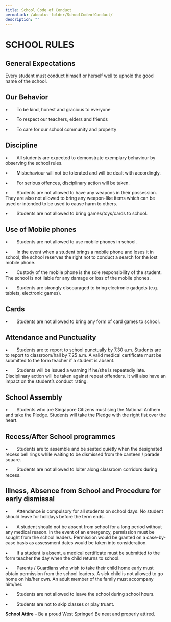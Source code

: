 ```yaml
---
title: School Code of Conduct
permalink: /aboutus-folder/SchoolCodeofConduct/
description: ""
---
```

# SCHOOL RULES

General Expectations
------------

Every student must conduct himself or herself well to uphold the good name of the school.

Our Behavior
------------

•       To be kind, honest and gracious to everyone

•       To respect our teachers, elders and friends

•       To care for our school community and property

Discipline
----------

•       All students are expected to demonstrate exemplary behaviour by observing the school rules.

•       Misbehaviour will not be tolerated and will be dealt with accordingly.

•       For serious offences, disciplinary action will be taken.

•       Students are not allowed to have any weapons in their possession. They are also not allowed to bring any weapon-like items which can be used or intended to be used to cause harm to others.

•       Students are not allowed to bring games/toys/cards to school.


Use of Mobile phones
--------------------

•       Students are not allowed to use mobile phones in school.

•       In the event when a student brings a mobile phone and loses it in school, the school reserves the right not to conduct a search for the lost mobile phone.

•       Custody of the mobile phone is the sole responsibility of the student. The school is not liable for any damage or loss of the mobile phones.

•       Students are strongly discouraged to bring electronic gadgets (e.g. tablets, electronic games).

Cards
-----

•       Students are not allowed to bring any form of card games to school.

Attendance and Punctuality
--------------------------

•       Students are to report to school punctually by 7.30 a.m. Students are to report to classroom/hall by 7.25 a.m. A valid medical certificate must be submitted to the form teacher if a student is absent.

•       Students will be issued a warning if he/she is repeatedly late. Disciplinary action will be taken against repeat offenders. It will also have an impact on the student’s conduct rating.

School Assembly
---------------

•       Students who are Singapore Citizens must sing the National Anthem and take the Pledge. Students will take the Pledge with the right fist over the heart.

Recess/After School programmes
------------------------------

•       Students are to assemble and be seated quietly when the designated recess bell rings while waiting to be dismissed from the canteen / parade square.

•       Students are not allowed to loiter along classroom corridors during recess.
    
Illness, Absence from School and Procedure for early dismissal
------------------------------------------------------------

•       Attendance is compulsory for all students on school days. No student should leave for holidays before the term ends.

•       A student should not be absent from school for a long period without any medical reason. In the event of an emergency, permission must be sought from the school leaders. Permission would be granted on a case-by-case basis as assessment dates would be taken into consideration.

•       If a student is absent, a medical certificate must be submitted to the form teacher the day when the child returns to school.

•       Parents / Guardians who wish to take their child home early must obtain permission from the school leaders. A sick child is not allowed to go home on his/her own. An adult member of the family must accompany him/her.

•       Students are not allowed to leave the school during school hours.

•       Students are not to skip classes or play truant.

**School Attire** – Be a proud West Springer! Be neat and properly attired.
